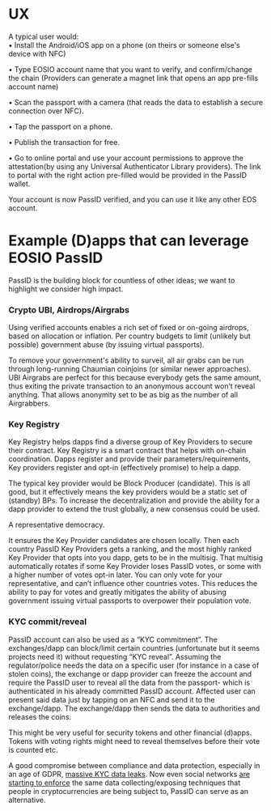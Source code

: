 # UX

A typical user would:  
• Install the Android/iOS app on a phone (on theirs or someone else's device with NFC)

• Type EOSIO account name that you want to verify, and confirm/change the chain (Providers can generate a magnet link that opens an app pre-fills account name)

• Scan the passport with a camera (that reads the data to establish a secure connection over NFC).

• Tap the passport on a phone.

• Publish the transaction for free.

• Go to online portal and use your account permissions to approve the attestation(by using any Universal Authenticator Library providers). The link to portal with the right action pre-filled would be provided in the PassID wallet.  
  
Your account is now PassID verified, and you can use it like any other EOS account.

# Example (D)apps that can leverage EOSIO PassID

PassID is the building block for countless of other ideas; we want to highlight we consider high impact.

  

### Crypto UBI, Airdrops/Airgrabs

Using verified accounts enables a rich set of fixed or on-going airdrops, based on allocation or inflation. Per country budgets to limit (unlikely but possible) government abuse (by issuing virtual passports).

  

To remove your government's ability to surveil, all air grabs can be run through long-running Chaumian coinjoins (or similar newer approaches). UBI Airgrabs are perfect for this because everybody gets the same amount, thus exiting the private transaction to an anonymous account won’t reveal anything. That allows anonymity set to be as big as the number of all Airgrabbers.  
  

### Key Registry

Key Registry helps dapps find a diverse group of Key Providers to secure their contract. Key Registry is a smart contract that helps with on-chain coordination. Dapps register and provide their parameters/requirements, Key providers register and opt-in (effectively promise) to help a dapp.  
  
The typical key provider would be Block Producer (candidate). This is all good, but it effectively means the key providers would be a static set of (standby) BPs. To increase the decentralization and provide the ability for a dapp provider to extend the trust globally, a new consensus could be used.

A representative democracy.

It ensures the Key Provider candidates are chosen locally. Then each country PassID Key Providers gets a ranking, and the most highly ranked Key Provider that opts into you dapp, gets to be in the multisig. That multisig automatically rotates if some Key Provider loses PassID votes, or some with a higher number of votes opt-in later. You can only vote for your representative, and can’t influence other countries votes. This reduces the ability to pay for votes and greatly mitigates the ability of abusing government issuing virtual passports to overpower their population vote.  
  

### KYC commit/reveal

PassID account can also be used as a “KYC commitment”. The exchanges/dapp can block/limit certain countries (unfortunate but it seems projects need it) without requesting “KYC reveal”. Assuming the regulator/police needs the data on a specific user (for instance in a case of stolen coins), the exchange or dapp provider can freeze the account and require the PassID user to reveal all the data from the passport- which is authenticated in his already committed PassID account. Affected user can present said data just by tapping on an NFC and send it to the exchange/dapp. The exchange/dapp then sends the data to authorities and releases the coins.

  

This might be very useful for security tokens and other financial (d)apps. Tokens with voting rights might need to reveal themselves before their vote is counted etc.

  
A good compromise between compliance and data protection, especially in an age of GDPR, [massive KYC data leaks](https://www.coindesk.com/binance-kyc-issue). Now even social networks [are starting to enforce](https://twitter.com/davidebbo/status/1178098665073737728) the same data collecting/exposing techniques that people in cryptocurrencies are being subject to, PassID can serve as an alternative.

